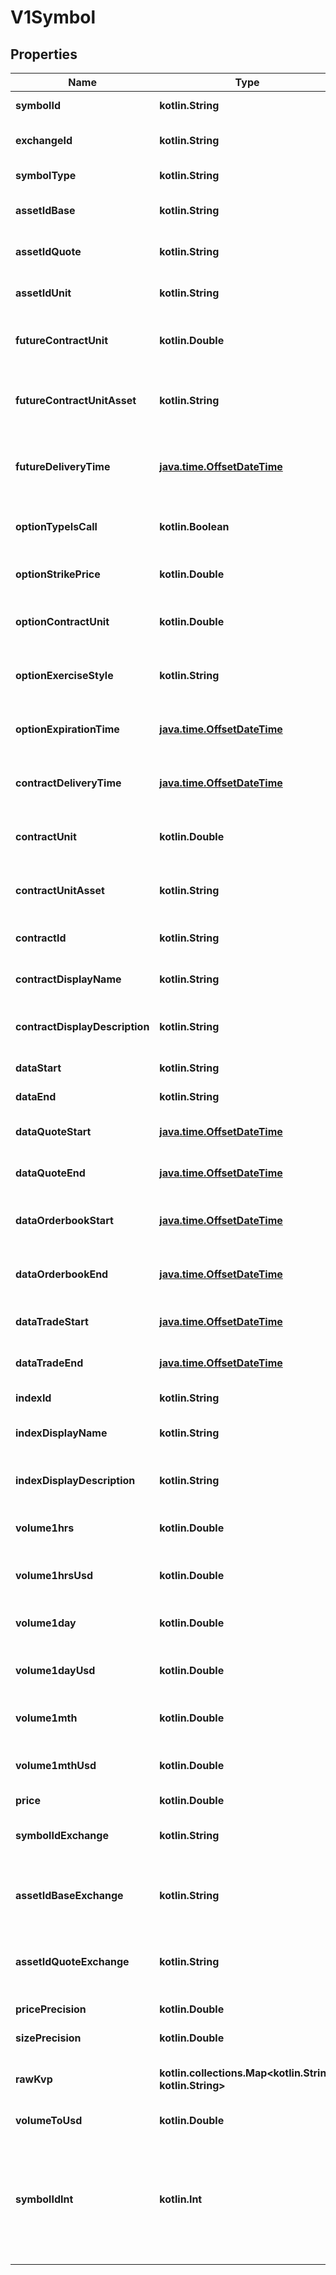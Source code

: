 
# V1Symbol

## Properties
| Name | Type | Description | Notes |
| ------------ | ------------- | ------------- | ------------- |
| **symbolId** | **kotlin.String** | The symbol identifier. |  [optional] |
| **exchangeId** | **kotlin.String** | The exchange identifier. |  [optional] |
| **symbolType** | **kotlin.String** | The symbol type. |  [optional] |
| **assetIdBase** | **kotlin.String** | The base asset identifier. |  [optional] |
| **assetIdQuote** | **kotlin.String** | The quote asset identifier. |  [optional] |
| **assetIdUnit** | **kotlin.String** | The unit asset identifier. |  [optional] |
| **futureContractUnit** | **kotlin.Double** | The contract unit for futures. |  [optional] |
| **futureContractUnitAsset** | **kotlin.String** | The asset used as the unit for futures contract. |  [optional] |
| **futureDeliveryTime** | [**java.time.OffsetDateTime**](java.time.OffsetDateTime.md) | The future delivery time for futures contract. |  [optional] |
| **optionTypeIsCall** | **kotlin.Boolean** | Indicates whether the option type is a call. |  [optional] |
| **optionStrikePrice** | **kotlin.Double** | The strike price for options. |  [optional] |
| **optionContractUnit** | **kotlin.Double** | The contract unit for options. |  [optional] |
| **optionExerciseStyle** | **kotlin.String** | The exercise style for options. |  [optional] |
| **optionExpirationTime** | [**java.time.OffsetDateTime**](java.time.OffsetDateTime.md) | The expiration time for options. |  [optional] |
| **contractDeliveryTime** | [**java.time.OffsetDateTime**](java.time.OffsetDateTime.md) | The delivery time for contracts. |  [optional] |
| **contractUnit** | **kotlin.Double** | The contract unit for contracts. |  [optional] |
| **contractUnitAsset** | **kotlin.String** | The asset used as the unit for contracts. |  [optional] |
| **contractId** | **kotlin.String** | The contract identifier. |  [optional] |
| **contractDisplayName** | **kotlin.String** | The display name of the contract. |  [optional] |
| **contractDisplayDescription** | **kotlin.String** | The display description of the contract. |  [optional] |
| **dataStart** | **kotlin.String** |  |  [optional] [readonly] |
| **dataEnd** | **kotlin.String** |  |  [optional] [readonly] |
| **dataQuoteStart** | [**java.time.OffsetDateTime**](java.time.OffsetDateTime.md) | The start date of quote data. |  [optional] |
| **dataQuoteEnd** | [**java.time.OffsetDateTime**](java.time.OffsetDateTime.md) | The end date of quote data. |  [optional] |
| **dataOrderbookStart** | [**java.time.OffsetDateTime**](java.time.OffsetDateTime.md) | The start date of order book data. |  [optional] |
| **dataOrderbookEnd** | [**java.time.OffsetDateTime**](java.time.OffsetDateTime.md) | The end date of order book data. |  [optional] |
| **dataTradeStart** | [**java.time.OffsetDateTime**](java.time.OffsetDateTime.md) | The start date of trade data. |  [optional] |
| **dataTradeEnd** | [**java.time.OffsetDateTime**](java.time.OffsetDateTime.md) | The end date of trade data. |  [optional] |
| **indexId** | **kotlin.String** | The index identifier. |  [optional] |
| **indexDisplayName** | **kotlin.String** | The display name of the index. |  [optional] |
| **indexDisplayDescription** | **kotlin.String** | The display description of the index. |  [optional] |
| **volume1hrs** | **kotlin.Double** | The volume in the last 1 hour. |  [optional] |
| **volume1hrsUsd** | **kotlin.Double** | The volume in USD in the last 1 hour. |  [optional] |
| **volume1day** | **kotlin.Double** | The volume in the last 1 day. |  [optional] |
| **volume1dayUsd** | **kotlin.Double** | The volume in USD in the last 1 day. |  [optional] |
| **volume1mth** | **kotlin.Double** | The volume in the last 1 month. |  [optional] |
| **volume1mthUsd** | **kotlin.Double** | The volume in USD in the last 1 month. |  [optional] |
| **price** | **kotlin.Double** | The price. |  [optional] |
| **symbolIdExchange** | **kotlin.String** | The symbol identifier in the exchange. |  [optional] |
| **assetIdBaseExchange** | **kotlin.String** | The base asset identifier in the exchange. |  [optional] |
| **assetIdQuoteExchange** | **kotlin.String** | The quote asset identifier in the exchange. |  [optional] |
| **pricePrecision** | **kotlin.Double** | The price precision. |  [optional] |
| **sizePrecision** | **kotlin.Double** | The size precision. |  [optional] |
| **rawKvp** | **kotlin.collections.Map&lt;kotlin.String, kotlin.String&gt;** | Not normalized raw kvp data. |  [optional] |
| **volumeToUsd** | **kotlin.Double** | Volume unit in USD. |  [optional] |
| **symbolIdInt** | **kotlin.Int** | The symbol identifier in integer immutable format, used to correlate data across different APIs. |  [optional] [readonly] |



